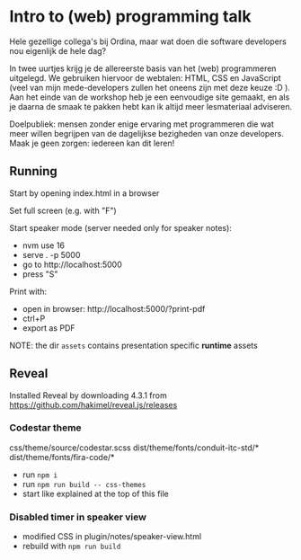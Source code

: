 # Intro to (web) programming talk

Hele gezellige collega's bij Ordina, maar wat doen die software developers nou eigenlijk de hele dag?

In twee uurtjes krijg je de allereerste basis van het (web) programmeren uitgelegd. We gebruiken hiervoor de webtalen: HTML, CSS en JavaScript (veel van mijn mede-developers zullen het oneens zijn met deze keuze :D ). Aan het einde van de workshop heb je een eenvoudige site gemaakt, en als je daarna de smaak te pakken hebt kan ik altijd meer lesmateriaal adviseren.

Doelpubliek: mensen zonder enige ervaring met programmeren die wat meer willen begrijpen van de dagelijkse bezigheden van onze developers. Maak je geen zorgen: iedereen kan dit leren!

## Running

Start by opening index.html in a browser

Set full screen (e.g. with "F")

Start speaker mode (server needed only for speaker notes):

- nvm use 16
- serve . -p 5000
- go to http://localhost:5000
- press "S"

Print with:

- open in browser: http://localhost:5000/?print-pdf
- ctrl+P
- export as PDF

NOTE: the dir `assets` contains presentation specific **runtime** assets

## Reveal

Installed Reveal by downloading 4.3.1 from https://github.com/hakimel/reveal.js/releases

### Codestar theme

css/theme/source/codestar.scss
dist/theme/fonts/conduit-itc-std/*
dist/theme/fonts/fira-code/*

- run `npm i`
- run `npm run build -- css-themes`
- start like explained at the top of this file

### Disabled timer in speaker view

- modified CSS in plugin/notes/speaker-view.html
- rebuild with `npm run build`
